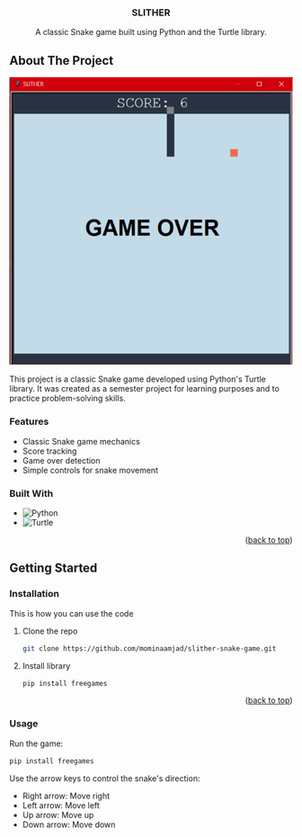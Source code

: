 <a id="readme-top"></a>


<div align="center">

  <h3 align="center">SLITHER</h3>

  <p align="center">
   A classic Snake game built using Python and the Turtle library.
    <br />

  </p>
</div>

## About The Project

![Slither Project](./images/slither-project.png)

This project is a classic Snake game developed using Python's Turtle library. It was created as a semester project for learning purposes and to practice problem-solving skills.


### Features
- Classic Snake game mechanics
- Score tracking
- Game over detection
- Simple controls for snake movement

### Built With

* ![Python](https://img.shields.io/badge/python-3670A0?style=for-the-badge&logo=python&logoColor=ffdd54)
* ![Turtle](https://img.shields.io/badge/turtle-000000?style=for-the-badge&logo=python&logoColor=ffffff)

<p align="right">(<a href="#readme-top">back to top</a>)</p>



<!-- GETTING STARTED -->
## Getting Started



### Installation
This is how you can use the code



1. Clone the repo
   ```sh
   git clone https://github.com/mominaamjad/slither-snake-game.git
   ```
2. Install library
   ```sh
   pip install freegames
   ```


<p align="right">(<a href="#readme-top">back to top</a>)</p>


### Usage

Run the game:
```sh
pip install freegames
```

Use the arrow keys to control the snake's direction:

* Right arrow: Move right
* Left arrow: Move left
* Up arrow: Move up
* Down arrow: Move down


<!--README template credits:-->
<!--https://github.com/othneildrew/Best-README-Template -->
